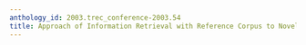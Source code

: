 ```yaml
---
anthology_id: 2003.trec_conference-2003.54
title: Approach of Information Retrieval with Reference Corpus to Novelty Detection
---
```

